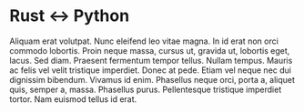 <!-- ## rs-py.md -*- mode: gfm-mode -*- -->

# Rust <-> Python


Aliquam erat volutpat.  Nunc eleifend leo vitae magna.  In id erat non orci
commodo lobortis.  Proin neque massa, cursus ut, gravida ut, lobortis eget,
lacus.  Sed diam.  Praesent fermentum tempor tellus.  Nullam tempus.  Mauris ac
felis vel velit tristique imperdiet.  Donec at pede.  Etiam vel neque nec dui
dignissim bibendum.  Vivamus id enim.  Phasellus neque orci, porta a, aliquet
quis, semper a, massa.  Phasellus purus.  Pellentesque tristique imperdiet
tortor.  Nam euismod tellus id erat.

